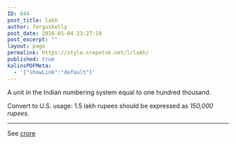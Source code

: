 ```yaml
---
ID: 644
post_title: lakh
author: ferguskelly
post_date: 2016-01-04 23:27:19
post_excerpt: ""
layout: page
permalink: https://style.srepetsk.net/l/lakh/
published: true
kalinsPDFMeta:
  - '{"showLink":"default"}'
---
```

A unit in the Indian numbering system equal to one hundred thousand.

Convert to U.S. usage: 1.5 lakh rupees should be expressed as <em>150,000 rupees.</em>

<hr />

See <a href="https://style.srepetsk.net/c/crore/">crore</a>